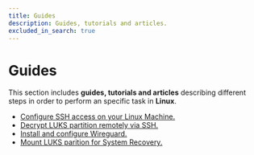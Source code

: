 ```yaml
---
title: Guides
description: Guides, tutorials and articles.
excluded_in_search: true
---
```


# Guides

This section includes **guides, tutorials and articles** describing different steps in order to 
perform an specific task in **Linux**.

 - [Configure SSH access on your Linux Machine.](configure-ssh-access-on-your-linux-machine)
 - [Decrypt LUKS partition remotely via SSH.](decrypt-luks-partition-remotely-via-ssh)
 - [Install and configure Wireguard.](install-and-configure-wireguard)
 - [Mount LUKS parition for System Recovery.](mount-luks-partition-for-system-recovery)